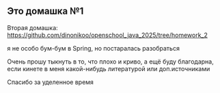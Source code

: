 ## Это домашка №1

Вторая домашка: https://github.com/dinonikoo/openschool_java_2025/tree/homework_2

я не особо бум-бум в Spring, но постаралась разобраться

Очень прошу тыкнуть в то, что плохо и криво, а ещё буду благодарна, если кинете в меня какой-нибудь литературой или доп.источниками 

Спасибо за уделенное время
